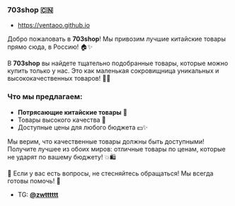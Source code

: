 ### 703shop 🇨🇳
- https://ventaoo.github.io 

Добро пожаловать в **703shop**! Мы привозим лучшие китайские товары прямо сюда, в Россию! 🏠✨

В **703shop** вы найдете тщательно подобранные товары, которые можно купить только у нас. Это как маленькая сокровищница уникальных и высококачественных товаров! 🎁✨

### Что мы предлагаем:
- **Потрясающие китайские товары** 🧧
- Товары высокого качества 💎
- Доступные цены для любого бюджета 💵✨

Мы верим, что качественные товары должны быть доступными! Получите лучшее из обоих миров: отличные товары по ценам, которые не ударят по вашему бюджету! 💥🛍️

💬 Если у вас есть вопросы, не стесняйтесь обращаться! Мы всегда готовы помочь! 🤗
- TG: **[@zwtttttt](https://t.me/zwtttttt)**
